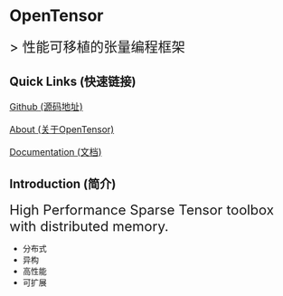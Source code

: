 # OpenTensor

<font size="5">
> 性能可移植的张量编程框架
</font>

## Quick Links (快速链接)

<font size="3">

[Github (源码地址)](https://github.com/yuyangJin/OpenTensor)

[About (关于OpenTensor)](https://yuyangjin.github.io/OpenTensor/about/about/)

<!-- [User Guide (使用指南)](https://yuyangjin.github.io/OpenTensor/userguide/gettingstarted/) -->

[Documentation (文档)](https://yuyangjin.github.io/OpenTensor/documentation/documentation/)

</font>

## Introduction (简介)

<font size="5"> High Performance Sparse Tensor toolbox with distributed memory. </font>       

* 分布式                           
*  异构                             
* 高性能                           
* 可扩展                    



